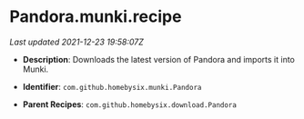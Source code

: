 # Pandora.munki.recipe

_Last updated 2021-12-23 19:58:07Z_

- **Description**: Downloads the latest version of Pandora and imports it into Munki.

- **Identifier**: `com.github.homebysix.munki.Pandora`

- **Parent Recipes**: `com.github.homebysix.download.Pandora`